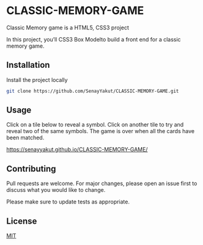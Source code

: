 # CLASSIC-MEMORY-GAME

Classic Memory game is a HTML5, CSS3 project

In this project, you’ll CSS3 Box Modelto build a front end for a classic memory game.


## Installation

Install the project locally
```bash
git clone https://github.com/SenayYakut/CLASSIC-MEMORY-GAME.git

```
 
## Usage

Click on a tile below to reveal a symbol. Click on another tile to try and reveal two of the same symbols. The game is over when all the cards have been matched.

https://senayyakut.github.io/CLASSIC-MEMORY-GAME/


## Contributing
Pull requests are welcome. For major changes, please open an issue first to discuss what you would like to change.

Please make sure to update tests as appropriate.

## License
[MIT](https://choosealicense.com/licenses/mit/)
